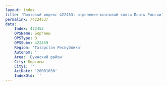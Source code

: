 ```yaml
---
layout: index
title: 'Почтовый индекс 422453: отделение почтовой связи Почты России'
permalink: /422453/
data:
    Index: 422453
    OPSName: Бюрганы
    OPSType: О
    OPSSubm: 422459
    Region: 'Татарстан Республика'
    Autonom: ''
    Area: 'Буинский район'
    City: Бюрганы
    City1: ''
    ActDate: '20001030'
    IndexOld: ''
---
```

